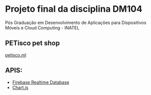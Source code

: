# Projeto final da disciplina DM104
Pós Graduação em Desenvolvimento de Aplicações para Dispositivos Móveis e Cloud Computing - INATEL

## PETisco pet shop
[petisco.ml](https://petisco.ml)

## APIS:
- [Firebase Realtime Database](https://firebase.google.com/docs/database/?hl=pt-br)
- [Chart.js](http://www.chartjs.org/)


